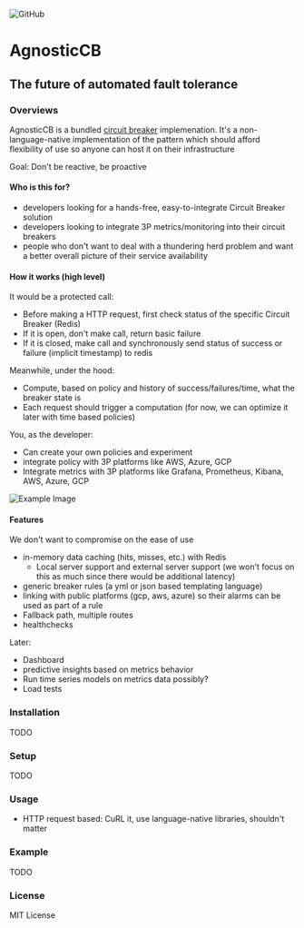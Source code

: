 ![GitHub](https://img.shields.io/github/license/raghavendran35/AgnosticCB?style=flat-square)
# AgnosticCB

## The future of automated fault tolerance

### Overviews
AgnosticCB is a bundled [circuit breaker](https://martinfowler.com/bliki/CircuitBreaker.html) implemenation. It's a non-language-native implementation of the pattern which should afford flexibility of use so anyone can host it on their infrastructure

Goal: Don't be reactive, be proactive

#### Who is this for?
* developers looking for a hands-free, easy-to-integrate Circuit Breaker solution
* developers looking to integrate 3P metrics/monitoring into their circuit breakers
* people who don't want to deal with a thundering herd problem and want a better overall picture of their service availability

#### How it works (high level)
It would be a protected call:
* Before making a HTTP request, first check status of the specific Circuit Breaker (Redis)
* If it is open, don't make call, return basic failure
* If it is closed, make call and synchronously send status of success or failure (implicit timestamp) to redis 

Meanwhile, under the hood:
* Compute, based on policy and history of success/failures/time, what the breaker state is
* Each request should trigger a computation (for now, we can optimize it later with time based policies)

You, as the developer:
* Can create your own policies and experiment
* integrate policy with 3P platforms like AWS, Azure, GCP
* Integrate metrics with 3P platforms like Grafana, Prometheus, Kibana, AWS, Azure, GCP


![Example Image](https://drive.google.com/uc?id=1qqVrkDukCpIFp2dl7bqViubsznZNZZX8)

#### Features
We don't want to compromise on the ease of use

* in-memory data caching (hits, misses, etc.) with Redis
  * Local server support and external server support (we won't focus on this as much since there would be additional latency)
* generic breaker rules (a yml or json based templating language)
* linking with public platforms (gcp, aws, azure) so their alarms can be used as part of a rule
* Fallback path, multiple routes
* healthchecks

Later:
* Dashboard
* predictive insights based on metrics behavior
* Run time series models on metrics data possibly?
* Load tests


### Installation
TODO

### Setup
TODO

### Usage
* HTTP request based: CuRL it, use language-native libraries, shouldn't matter

### Example
TODO

### License
MIT License


